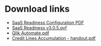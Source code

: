 # Download links 

 - [SaaS Readiness Configuration PDF](./SaaS%20Readiness%20Configuration%20(Qlik%20Sense).pdf)
 - [SaaS Readiness v3.0.5.qvf](./SaaS%20Readiness%20v3.0.5.qvf)
 - [Qlik Automate.pdf](./Qlik%20Automate.pdf)
 - [Credit Lines Accumulation - handout.pdf](./Credit%20Lines%20Accumulation%20-%20handout.pdf)
